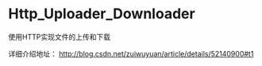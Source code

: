 # Http_Uploader_Downloader
使用HTTP实现文件的上传和下载

详细介绍地址： <http://blog.csdn.net/zuiwuyuan/article/details/52140900#t1>
